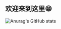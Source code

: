 ## 欢迎来到这里😁


![Anurag's GitHub stats](https://github-readme-stats.vercel.app/api?username=miagz&show_icons=true)

